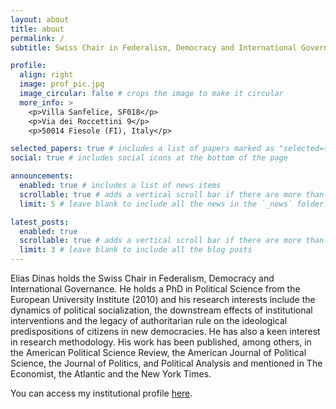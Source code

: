 ```yaml
---
layout: about
title: about
permalink: /
subtitle: Swiss Chair in Federalism, Democracy and International Governance, <a href='https://www.eui.eu/people?id=elias-dinas'>European University Institute</a>

profile:
  align: right
  image: prof_pic.jpg
  image_circular: false # crops the image to make it circular
  more_info: >
    <p>Villa Sanfelice, SF018</p>
    <p>Via dei Roccettini 9</p>
    <p>50014 Fiesole (FI), Italy</p>

selected_papers: true # includes a list of papers marked as "selected={true}"
social: true # includes social icons at the bottom of the page

announcements:
  enabled: true # includes a list of news items
  scrollable: true # adds a vertical scroll bar if there are more than 3 news items
  limit: 5 # leave blank to include all the news in the `_news` folder

latest_posts:
  enabled: true
  scrollable: true # adds a vertical scroll bar if there are more than 3 new posts items
  limit: 3 # leave blank to include all the blog posts
---
```


Elias Dinas holds the Swiss Chair in Federalism, Democracy and International Governance. He holds a PhD in Political Science from the European University Institute (2010) and his research interests include the dynamics of political socialization, the downstream effects of institutional interventions and the legacy of authoritarian rule on the ideological predispositions of citizens in new democracies. He has also a keen interest in research methodology. His work has been published, among others, in the American Political Science Review, the American Journal of Political Science, the Journal of Politics, and Political Analysis and mentioned in The Economist, the Atlantic and the New York Times.

You can access my institutional profile [here]().
